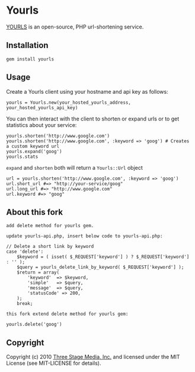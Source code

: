 # Yourls

[YOURLS](http://yourls.org) is an open-source, PHP url-shortening service.

## Installation

    gem install yourls

## Usage

Create a Yourls client using your hostname and api key as follows:

    yourls = Yourls.new(your_hosted_yourls_address, your_hosted_yourls_api_key)

You can then interact with the client to shorten or expand urls or to get statistics about your service:

    yourls.shorten('http://www.google.com')
    yourls.shorten('http://www.google.com', :keyword => 'goog') # Creates a custom keyword url
    yourls.expand('goog')
    yourls.stats

`expand` and `shorten` both will return a `Yourls::Url` object

    url = yourls.shorten('http://www.google.com', :keyword => 'goog')
    url.short_url #=> "http://your-service/goog"
    url.long_url #=> "http://www.google.com"
    url.keyword #=> "goog"

## About this fork

	add delete method for yourls gem.

	update yourls-api.php, insert below code to yourls-api.php:

	// Delete a short link by keyword
    case 'delete':
        $keyword = ( isset( $_REQUEST['keyword'] ) ? $_REQUEST['keyword'] : '' );
        $query = yourls_delete_link_by_keyword( $_REQUEST['keyword'] );
        $return = array(
            'keyword'  => $keyword,
            'simple'   => $query,
            'message'  => $query,
            'statusCode' => 200,
        );
        break;

	this fork extend delete method for yourls gem:

	yourls.delete('goog')



## Copyright

Copyright (c) 2010 [Three Stage Media, Inc.](http://www.threestage.com) and licensed under the MIT License (see MIT-LICENSE for details).
